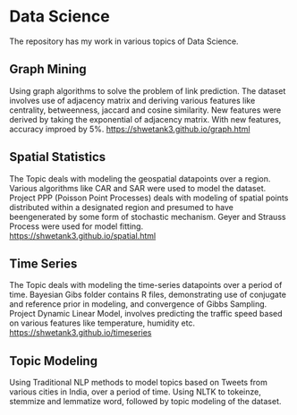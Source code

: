 # Data Science
The repository has my work in various topics of Data Science.

## Graph Mining
Using graph algorithms to solve the problem of link prediction. The dataset involves use of adjacency matrix and deriving various features like centrality, betweenness, jaccard and cosine similarity.
New features were derived by taking the exponential of adjacency matrix. With new features, accuracy improed by 5%.
https://shwetank3.github.io/graph.html

## Spatial Statistics
The Topic deals with modeling the geospatial datapoints over a region. Various algorithms like CAR and SAR were used to model the dataset. 
Project PPP (Poisson Point Processes) deals with modeling of spatial points distributed within a designated region and presumed to have beengenerated by some form of stochastic mechanism.
Geyer and Strauss Process were used for model fitting.
https://shwetank3.github.io/spatial.html

## Time Series
The Topic deals with modeling the time-series datapoints over a period of time. 
Bayesian Gibs folder contains R files, demonstrating use of conjugate and reference prior in modeling, and convergence of Gibbs Sampling. 
Project Dynamic Linear Model, involves predicting the traffic speed based on various features like temperature, humidity etc.
https://shwetank3.github.io/timeseries

## Topic Modeling
Using Traditional NLP methods to model topics based on Tweets from various cities in India, over a period of time.
Using NLTK to tokeinze, stemmize and lemmatize word, followed by topic modeling of the dataset.



